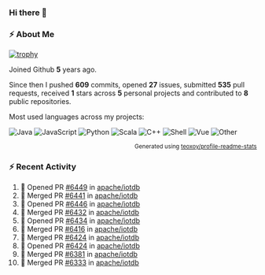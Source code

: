 ### Hi there 👋

### :zap: About Me

[![trophy](https://github-profile-trophy.vercel.app/?username=HTHou&theme=onedark)](https://github.com/ryo-ma/github-profile-trophy)
   
Joined Github **5** years ago.

Since then I pushed **609** commits, opened **27** issues, submitted **535** pull requests, received **1** stars across **5** personal projects and contributed to **8** public repositories.

Most used languages across my projects:

![Java](https://img.shields.io/static/v1?style=flat-square&label=%E2%A0%80&color=555&labelColor=%23b07219&message=Java%EF%B8%B194.4%25)
![JavaScript](https://img.shields.io/static/v1?style=flat-square&label=%E2%A0%80&color=555&labelColor=%23f1e05a&message=JavaScript%EF%B8%B11.4%25)
![Python](https://img.shields.io/static/v1?style=flat-square&label=%E2%A0%80&color=555&labelColor=%233572A5&message=Python%EF%B8%B10.7%25)
![Scala](https://img.shields.io/static/v1?style=flat-square&label=%E2%A0%80&color=555&labelColor=%23c22d40&message=Scala%EF%B8%B10.6%25)
![C++](https://img.shields.io/static/v1?style=flat-square&label=%E2%A0%80&color=555&labelColor=%23f34b7d&message=C%2B%2B%EF%B8%B10.6%25)
![Shell](https://img.shields.io/static/v1?style=flat-square&label=%E2%A0%80&color=555&labelColor=%2389e051&message=Shell%EF%B8%B10.4%25)
![Vue](https://img.shields.io/static/v1?style=flat-square&label=%E2%A0%80&color=555&labelColor=%2341b883&message=Vue%EF%B8%B10.3%25)
![Other](https://img.shields.io/static/v1?style=flat-square&label=%E2%A0%80&color=555&labelColor=%23ededed&message=Other%EF%B8%B11.2%25)

<p align="right"><sub>Generated using <a href="https://github.com/marketplace/actions/profile-readme-stats">teoxoy/profile-readme-stats</a></sub></p>


<!--![](https://github.com/HTHou/HTHou/blob/output/github-contribution-grid-snake.svg)-->

<!--![Haonan Hou's github stats](https://github-readme-stats.vercel.app/api?username=HTHou&count_private=true&show_icons=true&theme=onedark)-->

<!--![Haonan Hou's wakatime stats](https://github-readme-stats.vercel.app/api/wakatime?username=HTHou&layout=compact&theme=onedark)-->

<!--![Top Langs](https://github-readme-stats.vercel.app/api/top-langs/?username=HTHou&theme=onedark&layout=compact)-->

### :zap: Recent Activity
<!--START_SECTION:activity-->
1. 💪 Opened PR [#6449](https://github.com/apache/iotdb/pull/6449) in [apache/iotdb](https://github.com/apache/iotdb)
2. 🎉 Merged PR [#6441](https://github.com/apache/iotdb/pull/6441) in [apache/iotdb](https://github.com/apache/iotdb)
3. 💪 Opened PR [#6446](https://github.com/apache/iotdb/pull/6446) in [apache/iotdb](https://github.com/apache/iotdb)
4. 🎉 Merged PR [#6432](https://github.com/apache/iotdb/pull/6432) in [apache/iotdb](https://github.com/apache/iotdb)
5. 💪 Opened PR [#6434](https://github.com/apache/iotdb/pull/6434) in [apache/iotdb](https://github.com/apache/iotdb)
6. 🎉 Merged PR [#6416](https://github.com/apache/iotdb/pull/6416) in [apache/iotdb](https://github.com/apache/iotdb)
7. 🎉 Merged PR [#6424](https://github.com/apache/iotdb/pull/6424) in [apache/iotdb](https://github.com/apache/iotdb)
8. 💪 Opened PR [#6424](https://github.com/apache/iotdb/pull/6424) in [apache/iotdb](https://github.com/apache/iotdb)
9. 🎉 Merged PR [#6381](https://github.com/apache/iotdb/pull/6381) in [apache/iotdb](https://github.com/apache/iotdb)
10. 🎉 Merged PR [#6333](https://github.com/apache/iotdb/pull/6333) in [apache/iotdb](https://github.com/apache/iotdb)
<!--END_SECTION:activity-->

<!--
**HTHou/HTHou** is a ✨ _special_ ✨ repository because its `README.md` (this file) appears on your GitHub profile.

Here are some ideas to get you started:

- 🔭 I’m currently working on ...
- 🌱 I’m currently learning ...
- 👯 I’m looking to collaborate on ...
- 🤔 I’m looking for help with ...
- 💬 Ask me about ...
- 📫 How to reach me: ...
- 😄 Pronouns: ...
- ⚡ Fun fact: ...
-->
